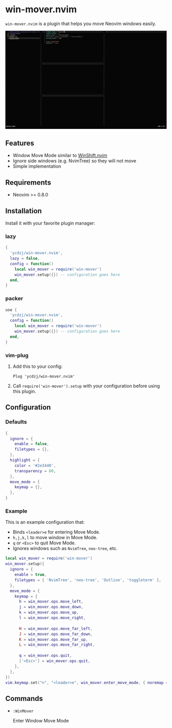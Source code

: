 # win-mover.nvim

`win-mover.nvim` is a plugin that helps you move Neovim windows easily.

![Demo](./doc/demo.gif)

## Features

- Window Move Mode similar to [WinShift.nvim](https://github.com/sindrets/winshift.nvim)
- Ignore side windows (e.g. NvimTree) so they will not move
- Simple implementation

## Requirements

- Neovim >= 0.8.0

## Installation

Install it with your favorite plugin manager:

### lazy

```lua
{
  'ycdzj/win-mover.nvim',
  lazy = false,
  config = function()
    local win_mover = require('win-mover')
    win_mover.setup({}) -- configuration goes here
  end,
}
```

### packer

```lua
use {
  'ycdzj/win-mover.nvim',
  config = function()
    local win_mover = require('win-mover')
    win_mover.setup({}) -- configuration goes here
  end,
}
```

### vim-plug

1. Add this to your config:
    ```vim
    Plug 'ycdzj/win-mover.nvim'
    ```
2. Call `require('win-mover').setup` with your configuration before using this plugin.

## Configuration

### Defaults

```lua
{
  ignore = {
    enable = false,
    filetypes = {},
  },
  highlight = {
    color = '#2e3440',
    transparency = 60,
  },
  move_mode = {
    keymap = {},
  },
}
```

### Example

This is an example configuration that:

- Binds `<leader>e` for entering Move Mode.
- `h,j,k,l` to move window in Move Mode.
- `q` or `<Esc>` to quit Move Mode.
- Ignores windows such as `NvimTree`, `neo-tree`, etc.

```lua
local win_mover = require('win-mover')
win_mover.setup({
  ignore = {
    enable = true,
    filetypes = { 'NvimTree', 'neo-tree', 'Outline', 'toggleterm' },
  },
  move_mode = {
    keymap = {
      h = win_mover.ops.move_left,
      j = win_mover.ops.move_down,
      k = win_mover.ops.move_up,
      l = win_mover.ops.move_right,

      H = win_mover.ops.move_far_left,
      J = win_mover.ops.move_far_down,
      K = win_mover.ops.move_far_up,
      L = win_mover.ops.move_far_right,

      q = win_mover.ops.quit,
      ['<Esc>'] = win_mover.ops.quit,
    },
  },
})
vim.keymap.set("n", "<leader>e", win_mover.enter_move_mode, { noremap = true, silent = true })
```

## Commands

- `:WinMover`

    Enter Window Move Mode

